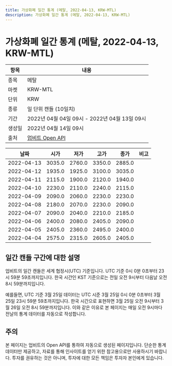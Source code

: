 ```yaml
---
title: 가상화폐 일간 통계 (메탈, 2022-04-13, KRW-MTL)
description: 가상화폐 일간 통계 (메탈, 2022-04-13, KRW-MTL)
---
```



가상화폐 일간 통계 (메탈, 2022-04-13, KRW-MTL)
===

|항목|내용|
|--|--|
|종목|메탈|
|마켓|KRW-MTL|
|단위|KRW|
|종류|일 단위 캔들 (10일치)|
|기간|2022년 04월 04일 09시 - 2022년 04월 13일 09시|
|생성일|2022년 04월 14일 09시|
|출처|[업비트 Open API](https://docs.upbit.com)|


|날짜|시가|저가|고가|종가|비고|
|--|--|--|--|--|--|
|2022-04-13|3035.0|2760.0|3350.0|2885.0|    |
|2022-04-12|1935.0|1925.0|3100.0|3035.0|    |
|2022-04-11|2115.0|1900.0|2120.0|1940.0|    |
|2022-04-10|2230.0|2110.0|2240.0|2115.0|    |
|2022-04-09|2090.0|2060.0|2230.0|2230.0|    |
|2022-04-08|2180.0|2070.0|2230.0|2090.0|    |
|2022-04-07|2090.0|2040.0|2210.0|2185.0|    |
|2022-04-06|2400.0|2080.0|2405.0|2090.0|    |
|2022-04-05|2405.0|2360.0|2495.0|2400.0|    |
|2022-04-04|2575.0|2315.0|2605.0|2405.0|    |


일간 캔들 구간에 대한 설명
---


업비트의 일간 캔들은 세계 협정시(UTC) 기준입니다. 
UTC 기준 0시 0분 0초부터 23시 59분 59초까지입니다. 
한국 시간인 KST 기준으로는 전일 오전 9시부터 다음날 오전 8시 59분까지입니다. 


예를들면, UTC 기준 3월 25일 데이터는 UTC 시준 3월 25일 0시 0분 0초부터 3월 25일 23시 59분 59초까지입니다. 
한국 시간으로 표현하면 3월 25일 오전 9시부터 3월 26일 오전 8시 59분까지입니다. 
이와 같은 이유로 본 페이지는 매일 오전 9시마다 전날의 통계 데이터를 자동으로 작성합니다. 


주의
---


본 페이지는 업비트의 Open API를 통하여 자동으로 생성된 페이지입니다. 
단순한 통계 데이터만 제공하고, 자료를 통해 인사이트를 얻기 위한 참고용으로만 사용하시기 바랍니다. 
투자를 권유하는 것은 아니며, 투자에 대한 모든 책임은 투자자 본인에게 있습니다. 
